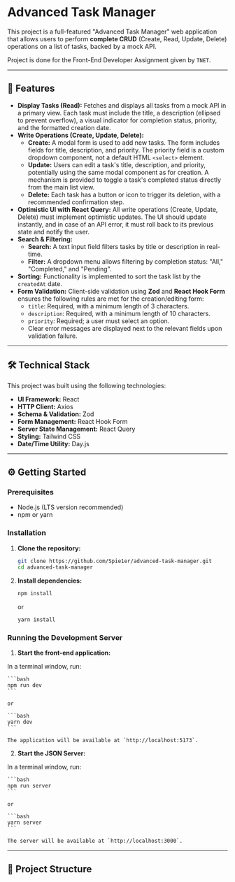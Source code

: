 # Advanced Task Manager

This project is a full-featured "Advanced Task Manager" web application that allows users to perform **complete CRUD** (Create, Read, Update, Delete) operations on a list of tasks, backed by a mock API.

Project is done for the Front-End Developer Assignment given by `TNET`.

---

## 🚀 Features

- **Display Tasks (Read):** Fetches and displays all tasks from a mock API in a primary view. Each task must include the title, a description (ellipsed to prevent overflow), a visual indicator for completion status, priority, and the formatted creation date.
- **Write Operations (Create, Update, Delete):**
  - **Create:** A modal form is used to add new tasks. The form includes fields for title, description, and priority. The priority field is a custom dropdown component, not a default HTML `<select>` element.
  - **Update:** Users can edit a task's title, description, and priority, potentially using the same modal component as for creation. A mechanism is provided to toggle a task's completed status directly from the main list view.
  - **Delete:** Each task has a button or icon to trigger its deletion, with a recommended confirmation step.
- **Optimistic UI with React Query:** All write operations (Create, Update, Delete) must implement optimistic updates. The UI should update instantly, and in case of an API error, it must roll back to its previous state and notify the user.
- **Search & Filtering:**
  - **Search:** A text input field filters tasks by title or description in real-time.
  - **Filter:** A dropdown menu allows filtering by completion status: "All," "Completed," and "Pending".
- **Sorting:** Functionality is implemented to sort the task list by the `createdAt` date.
- **Form Validation:** Client-side validation using **Zod** and **React Hook Form** ensures the following rules are met for the creation/editing form:
  - `title`: Required, with a minimum length of 3 characters.
  - `description`: Required, with a minimum length of 10 characters.
  - `priority`: Required; a user must select an option.
  - Clear error messages are displayed next to the relevant fields upon validation failure.

---

## 🛠️ Technical Stack

This project was built using the following technologies:

- **UI Framework:** React
- **HTTP Client:** Axios
- **Schema & Validation:** Zod
- **Form Management:** React Hook Form
- **Server State Management:** React Query
- **Styling:** Tailwind CSS
- **Date/Time Utility:** Day.js

---

## ⚙️ Getting Started

### Prerequisites

- Node.js (LTS version recommended)
- npm or yarn

### Installation

1.  **Clone the repository:**
    ```bash
    git clone https://github.com/Spie1er/advanced-task-manager.git
    cd advanced-task-manager
    ```
2.  **Install dependencies:**
    ```bash
    npm install
    ```
    or
    ```bash
    yarn install
    ```

### Running the Development Server

1.  **Start the front-end application:**

In a terminal window, run:

    ```bash
    npm run dev
    ```

    or

    ```bash
    yarn dev
    ```

    The application will be available at `http://localhost:5173`.

2.  **Start the JSON Server:**

In a terminal window, run:

    ```bash
    npm run server
    ```

    or

    ```bash
    yarn server
    ```

    The server will be available at `http://localhost:3000`.

---

## 📂 Project Structure

<!-- TODO ADD PROJECT STRUCTURE - @KOTE -->
